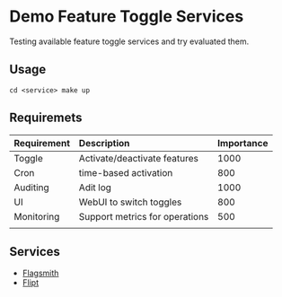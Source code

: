 # Demo Feature Toggle Services

Testing available feature toggle services and try evaluated them.

## Usage

```
cd <service> make up
```

## Requiremets

| Requirement | Description                    | Importance |
| :--         | :--                            |        :-- |
| Toggle      | Activate/deactivate features   |       1000 |
| Cron        | time-based activation          |        800 |
| Auditing    | Adit log                       |       1000 |
| UI          | WebUI to switch toggles        |        800 |
| Monitoring  | Support metrics for operations |        500 |
|             |                                |            |

## Services

- [Flagsmith](flagsmith/README.md)
- [Flipt](flipt/README.md)


